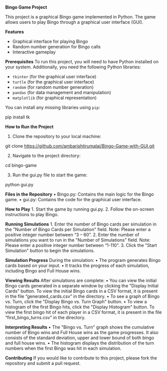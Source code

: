 **Bingo Game Project**

This project is a graphical Bingo game implemented in Python. The game allows users to play Bingo through a graphical user interface (GUI).

**Features**
- Graphical interface for playing Bingo
- Random number generation for Bingo calls
- Interactive gameplay

**Prerequisites**
To run this project, you will need to have Python installed on your system. Additionally, you need the following Python libraries:
- `tkinter` (for the graphical user interface)
- `turtle` (for the graphical user interface)
- `random` (for random number generation)
- `pandas` (for data management and manipulation)
- `matplotlib` (for graphical representation)

You can install any missing libraries using `pip`:

pip install tk

**How to Run the Project**
1. Clone the repository to your local machine:

git clone https://github.com/ambarishtirumalai/Bingo-Game-with-GUI.git

2. Navigate to the project directory:

cd bingo-game

3. Run the gui.py file to start the game:

python gui.py

**Files in the Repository**
	•	Bingo.py: Contains the main logic for the Bingo game.
	•	gui.py: Contains the code for the graphical user interface.

**How to Play**
	1. Start the game by running gui.py.
	2. Follow the on-screen instructions to play Bingo.

**Running Simulations**
    1. Enter the number of Bingo cards per simulation in the "Number of Bingo Cards per
        Simulation" field. Note: Please enter a positive integer number between “3 – 60”.
    2. Enter the number of simulations you want to run in the "Number of Simulations"
	field. Note: Please enter a positive integer number between “1-110”.
    3. Click the "Start Simulation" button to begin the simulations.

**Simulation Progress**
    During the simulation:
    • The program generates Bingo cards based on your input.
    • It tracks the progress of each simulation, including Bingo and Full House wins.

**Viewing Results**
    After simulations are complete:
    • You can view the initial Bingo cards generated in a separate window by clicking the
    "Display Initial Cards" button. To view the initial Bingo cards in a CSV format, it is
    present in the file “generated_cards.csv” in the directory.
    • To see a graph of Bingo vs. Turn, click the "Display Bingo vs. Turn Graph" button.
    • To view a histogram of the first Bingo hits, click the "Display Histogram" button. To
    view the first bingo hit of each player in a CSV format, it is present in the file
    “first_bingo_turns.csv” in the directory.

**Interpreting Results**
    • The "Bingo vs. Turn" graph shows the cumulative number of Bingo wins and Full
    House wins as the game progresses. It also consists of the standard deviation, upper
    and lower bound of both bingo and full house wins.
    • The histogram displays the distribution of the turn numbers when the first Bingo was
    hit in each simulation.
    
**Contributing**
If you would like to contribute to this project, please fork the repository and submit a pull request.
